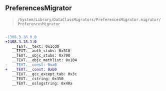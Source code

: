 ## PreferencesMigrator

> `/System/Library/DataClassMigrators/PreferencesMigrator.migrator/PreferencesMigrator`

```diff

-1308.3.18.0.0
+1308.3.18.1.0
   __TEXT.__text: 0x1cd0
   __TEXT.__auth_stubs: 0x310
   __TEXT.__objc_stubs: 0x700
   __TEXT.__objc_methlist: 0x104
-  __TEXT.__const: 0xa8
+  __TEXT.__const: 0xb0
   __TEXT.__gcc_except_tab: 0x3c
   __TEXT.__cstring: 0x350
   __TEXT.__oslogstring: 0x40a

```
